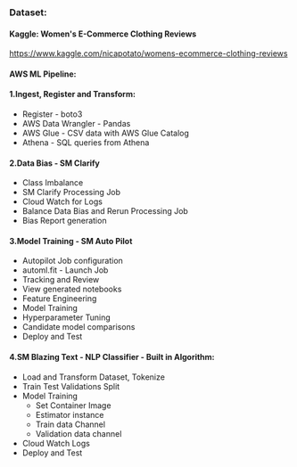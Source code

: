 ### Dataset: 
#### Kaggle: Women's E-Commerce Clothing Reviews
https://www.kaggle.com/nicapotato/womens-ecommerce-clothing-reviews

#### AWS ML Pipeline: 
#### 1.Ingest, Register and Transform: 
- Register - boto3
- AWS Data Wrangler - Pandas
- AWS Glue - CSV data with AWS Glue Catalog
- Athena - SQL queries from Athena

#### 2.Data Bias - SM Clarify
- Class Imbalance
- SM Clarify Processing Job
- Cloud Watch for Logs
- Balance Data Bias and Rerun Processing Job
- Bias Report generation

#### 3.Model Training - SM Auto Pilot
- Autopilot Job configuration
- automl.fit - Launch Job
- Tracking and Review
- View generated notebooks
- Feature Engineering
- Model Training 
- Hyperparameter Tuning
- Candidate model comparisons
- Deploy and Test

#### 4.SM Blazing Text - NLP Classifier - Built in Algorithm:
- Load and Transform Dataset, Tokenize
- Train Test Validations Split
- Model Training
	- Set Container Image
	- Estimator instance
	- Train data Channel
	- Validation data channel
- Cloud Watch Logs
- Deploy and Test
